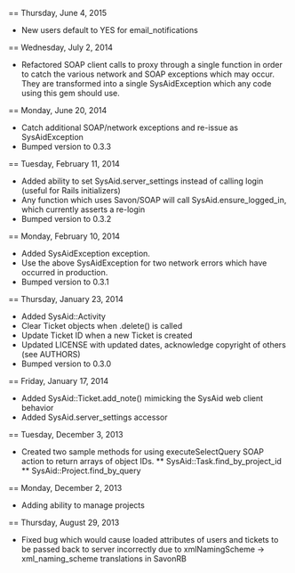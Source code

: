 == Thursday, June 4, 2015
* New users default to YES for email_notifications

== Wednesday, July 2, 2014
* Refactored SOAP client calls to proxy through a single function in order to catch
  the various network and SOAP exceptions which may occur. They are transformed into
  a single SysAidException which any code using this gem should use.

== Monday, June 20, 2014
* Catch additional SOAP/network exceptions and re-issue as SysAidException
* Bumped version to 0.3.3

== Tuesday, February 11, 2014
* Added ability to set SysAid.server_settings instead of calling login (useful for Rails initializers)
* Any function which uses Savon/SOAP will call SysAid.ensure_logged_in, which currently asserts a re-login
* Bumped version to 0.3.2

== Monday, February 10, 2014
* Added SysAidException exception.
* Use the above SysAidException for two network errors which have occurred in production.
* Bumped version to 0.3.1

== Thursday, January 23, 2014
* Added SysAid::Activity
* Clear Ticket objects when .delete() is called
* Update Ticket ID when a new Ticket is created
* Updated LICENSE with updated dates, acknowledge copyright of others (see AUTHORS)
* Bumped version to 0.3.0

== Friday, January 17, 2014
* Added SysAid::Ticket.add_note() mimicking the SysAid web client behavior
* Added SysAid.server_settings accessor

== Tuesday, December 3, 2013
* Created two sample methods for using executeSelectQuery SOAP action to return arrays of object IDs.
** SysAid::Task.find_by_project_id
** SysAid::Project.find_by_query

== Monday, December 2, 2013
* Adding ability to manage projects

== Thursday, August 29, 2013
* Fixed bug which would cause loaded attributes of users and tickets to be passed back to server incorrectly due to xmlNamingScheme -> xml_naming_scheme translations in SavonRB
